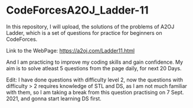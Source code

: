 # CodeForcesA2OJ_Ladder-11
In this repository, I will upload, the solutions of the problems of A2OJ Ladder, which is a set of questions for practice for beginners on CodeForces. 

Link to the WebPage: https://a2oj.com/Ladder11.html

And I am practicing to improve my coding skills and gain confidence.
My aim is to solve atleast 5 questions from the page daily, for next 20 Days.

Edit: I have done questions with difficulty level 2, now the questions with difficulty > 2 requires knowledge of STL and DS, as I am not much familiar with them, so I am taking a break from this question practising on 7 Sept. 2021, and gonna start learning DS first.
